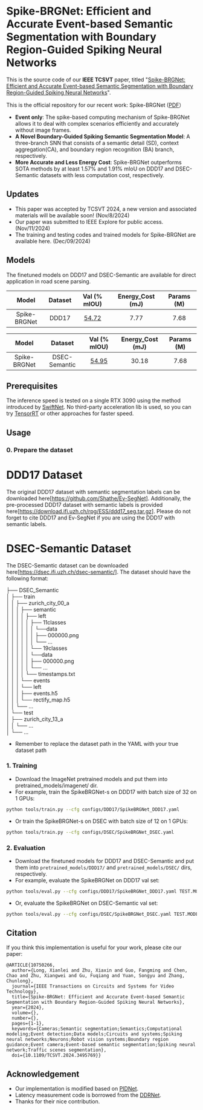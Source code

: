 # Spike-BRGNet: Efficient and Accurate Event-based Semantic Segmentation with Boundary Region-Guided Spiking Neural Networks

This is the source code of our **IEEE TCSVT** paper, titled "[Spike-BRGNet: Efficient and Accurate Event-based Semantic Segmentation with Boundary Region-Guided Spiking Neural Networks](https://ieeexplore.ieee.org/document/10750266)".

This is the official repository for our recent work: Spike-BRGNet ([PDF](https://ieeexplore.ieee.org/document/10750266)）


* **Event only**:  The spike-based computing mechanism of Spike-BRGNet allows it to deal with complex scenarios efficiently and accurately without image frames.
* **A Novel Boundary-Guided Spiking Semantic Segmentation Model**: A three-branch SNN that consists of a semantic detail (SD), context aggregation(CA), and boundary region recognition (BA) branch, respectively.
* **More Accurate and Less Energy Cost**: Spike-BRGNet outperforms SOTA methods by at least 1.57% and 1.91% mIoU on DDD17 and DSEC-Semantic datasets with less computation cost, respectively.

## Updates
   - This paper was accepted by TCSVT 2024, a new version and associated materials will be available soon! (Nov/8/2024)
   - Our paper was submitted to IEEE Explore for public access. (Nov/11/2024)
   - The training and testing codes and trained models for Spike-BRGNet are available here. (Dec/09/2024)



## Models
The finetuned models on DDD17 and DSEC-Semantic are available for direct application in road scene parsing.

| Model |Dataset| Val (% mIOU) | Energy_Cost (mJ) | Params (M) |
|:-:|:-:|:-:|:-:|:-:|
| Spike-BRGNet |DDD17| [54.72](https://drive.google.com/file/d/1hMSVBppTo4vqCbvjY03n8xAQMsbCfQGo/view?usp=drive_link) | 7.77 | 7.68 | 

| Model|Dataset | Val (% mIOU) | Energy_Cost (mJ) | Params (M) |
|:-:|:-:|:-:|:-:|:-:|
| Spike-BRGNet |DSEC-Semantic| [54.95](https://drive.google.com/file/d/1PoWq3rxwNXsKK3f888KWSr9wzgk6ouea/view?usp=drive_link) | 30.18 | 7.68 |

## Prerequisites
The inference speed is tested on a single RTX 3090 using the method introduced by [SwiftNet](https://arxiv.org/pdf/1903.08469.pdf). No third-party acceleration lib is used, so you can try [TensorRT](https://github.com/NVIDIA/TensorRT) or other approaches for faster speed.

## Usage

### 0. Prepare the dataset
# DDD17 Dataset
The original DDD17 dataset with semantic segmentation labels can be downloaded here[https://github.com/Shathe/Ev-SegNet]. Additionally, the pre-processed DDD17 dataset with semantic labels is provided here[https://download.ifi.uzh.ch/rpg/ESS/ddd17_seg.tar.gz]. Please do not forget to cite DDD17 and Ev-SegNet if you are using the DDD17 with semantic labels.

# DSEC-Semantic Dataset
The DSEC-Semantic dataset can be downloaded here[https://dsec.ifi.uzh.ch/dsec-semantic/]. The dataset should have the following format:

├── DSEC_Semantic                 
│   ├── train               
│   │   ├── zurich_city_00_a  
│   │   │   ├── semantic  
│   │   │   │   ├── left  
│   │   │   │   │   ├── 11classes  
│   │   │   │   │   │   └──data  
│   │   │   │   │   │       ├── 000000.png  
│   │   │   │   │   │       └── ...  
│   │   │   │   │   └── 19classes  
│   │   │   │   │       └──data  
│   │   │   │   │           ├── 000000.png  
│   │   │   │   │           └── ...  
│   │   │   │   └── timestamps.txt  
│   │   │   └── events  
│   │   │       └── left  
│   │   │           ├── events.h5  
│   │   │           └── rectify_map.h5  
│   │   └── ...  
│   └── test  
│       ├── zurich_city_13_a  
│       │   └── ...  
│       └── ... 

* Remember to replace the dataset path in the YAML with your true dataset path


### 1. Training
* Download the ImageNet pretrained models and put them into pretrained_models/imagenet/ dir.
* For example, train the SpikeBRGNet-s on DDD17 with batch size of 32 on 1 GPUs:
````bash
python tools/train.py --cfg configs/DDD17/SpikeBRGNet_DDD17.yaml
````
* Or train the SpikeBRGNet-s on DSEC with batch size of 12 on 1 GPUs:
````bash
python tools/train.py --cfg configs/DSEC/SpikeBRGNet_DSEC.yaml
````

### 2. Evaluation

* Download the finetuned models for DDD17 and DSEC-Semantic and put them into `pretrained_models/DDD17/` and `pretrained_models/DSEC/` dirs, respectively.
* For example, evaluate the SpikeBRGNet on DDD17 val set:
````bash
python tools/eval.py --cfg configs/DDD17/SpikeBRGNet_DDD17.yaml TEST.MODEL_FILE pretrained_models/DDD17/SpikeBRGNet_DDD17_Test.pt
````
* Or, evaluate the SpikeBRGNet on DSEC-Semantic val set:
````bash
python tools/eval.py --cfg configs/DSEC/SpikeBRGNet_DSEC.yaml TEST.MODEL_FILE pretrained_models/DSEC/SpikeBRGNet_DSEC_Test.pt
````


## Citation

If you think this implementation is useful for your work, please cite our paper:
```
@ARTICLE{10750266,
  author={Long, Xianlei and Zhu, Xiaxin and Guo, Fangming and Chen, Chao and Zhu, Xiangwei and Gu, Fuqiang and Yuan, Songyu and Zhang, Chunlong},
  journal={IEEE Transactions on Circuits and Systems for Video Technology}, 
  title={Spike-BRGNet: Efficient and Accurate Event-based Semantic Segmentation with Boundary Region-Guided Spiking Neural Networks}, 
  year={2024},
  volume={},
  number={},
  pages={1-1},
  keywords={Cameras;Semantic segmentation;Semantics;Computational modeling;Event detection;Data models;Circuits and systems;Spiking neural networks;Neurons;Robot vision systems;Boundary region guidance;Event camera;Event-based semantic segmentation;Spiking neural network;Traffic scenes segmentation},
  doi={10.1109/TCSVT.2024.3495769}}

```

## Acknowledgement

* Our implementation is modified based on [PIDNet](https://github.com/XuJiacong/PIDNet).
* Latency measurement code is borrowed from the [DDRNet](https://github.com/ydhongHIT/DDRNet).
* Thanks for their nice contribution.

